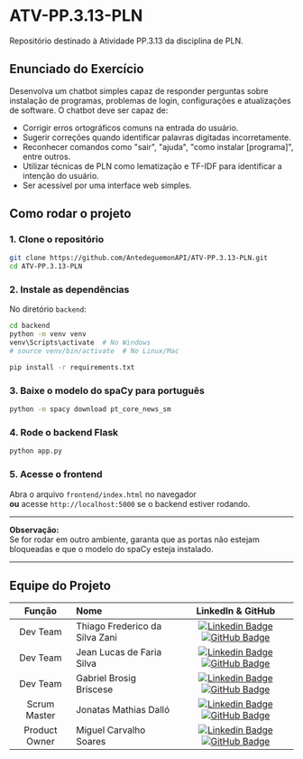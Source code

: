 # ATV-PP.3.13-PLN

Repositório destinado à Atividade PP.3.13 da disciplina de PLN.

## Enunciado do Exercício

Desenvolva um chatbot simples capaz de responder perguntas sobre instalação de programas, problemas de login, configurações e atualizações de software. O chatbot deve ser capaz de:

- Corrigir erros ortográficos comuns na entrada do usuário.
- Sugerir correções quando identificar palavras digitadas incorretamente.
- Reconhecer comandos como "sair", "ajuda", "como instalar [programa]", entre outros.
- Utilizar técnicas de PLN como lematização e TF-IDF para identificar a intenção do usuário.
- Ser acessível por uma interface web simples.

## Como rodar o projeto

### 1. Clone o repositório

```bash
git clone https://github.com/AntedeguemonAPI/ATV-PP.3.13-PLN.git
cd ATV-PP.3.13-PLN
```

### 2. Instale as dependências

No diretório `backend`:

```bash
cd backend
python -m venv venv
venv\Scripts\activate  # No Windows
# source venv/bin/activate  # No Linux/Mac

pip install -r requirements.txt
```

### 3. Baixe o modelo do spaCy para português

```bash
python -m spacy download pt_core_news_sm
```

### 4. Rode o backend Flask

```bash
python app.py
```

### 5. Acesse o frontend

Abra o arquivo `frontend/index.html` no navegador  
**ou** acesse `http://localhost:5000` se o backend estiver rodando.

---

**Observação:**  
Se for rodar em outro ambiente, garanta que as portas não estejam bloqueadas e que o modelo do spaCy esteja instalado.

---

## Equipe do Projeto

|    Função     | Nome                           |                                                                                                                                                    LinkedIn & GitHub                                                                                                                                                     |
| :-----------: | :----------------------------- | :----------------------------------------------------------------------------------------------------------------------------------------------------------------------------------------------------------------------------------------------------------------------------------------------------------------------: |
|   Dev Team    | Thiago Frederico da Silva Zani |        [![Linkedin Badge](https://img.shields.io/badge/Linkedin-blue?style=flat-square&logo=Linkedin&logoColor=white)](https://www.linkedin.com/in/thiago-zani-1b8503249/) [![GitHub Badge](https://img.shields.io/badge/GitHub-111217?style=flat-square&logo=github&logoColor=white)](https://github.com/zani19)        |
|   Dev Team    | Jean Lucas de Faria Silva      |              [![Linkedin Badge](https://img.shields.io/badge/Linkedin-blue?style=flat-square&logo=Linkedin&logoColor=white)](https://www.linkedin.com/in/jeanlfs/) [![GitHub Badge](https://img.shields.io/badge/GitHub-111217?style=flat-square&logo=github&logoColor=white)](https://github.com/jeejinf)               |
|   Dev Team    | Gabriel Brosig Briscese        | [![Linkedin Badge](https://img.shields.io/badge/Linkedin-blue?style=flat-square&logo=Linkedin&logoColor=white)](https://www.linkedin.com/in/gabriel-brosig-briscese-344a5587/) [![GitHub Badge](https://img.shields.io/badge/GitHub-111217?style=flat-square&logo=github&logoColor=white)](https://github.com/Briscese)  |
| Scrum Master  | Jonatas Mathias Dalló          |   [![Linkedin Badge](https://img.shields.io/badge/Linkedin-blue?style=flat-square&logo=Linkedin&logoColor=white)](https://www.linkedin.com/in/jonatas-mathias-147638206) [![GitHub Badge](https://img.shields.io/badge/GitHub-111217?style=flat-square&logo=github&logoColor=white)](https://github.com/Jonatas-Dallo)   |
| Product Owner | Miguel Carvalho Soares         | [![Linkedin Badge](https://img.shields.io/badge/Linkedin-blue?style=flat-square&logo=Linkedin&logoColor=white)](https://www.linkedin.com/in/miguel-carvalho-soares-722b161a3/) [![GitHub Badge](https://img.shields.io/badge/GitHub-111217?style=flat-square&logo=github&logoColor=white)](https://github.com/Miguel-C1) |
